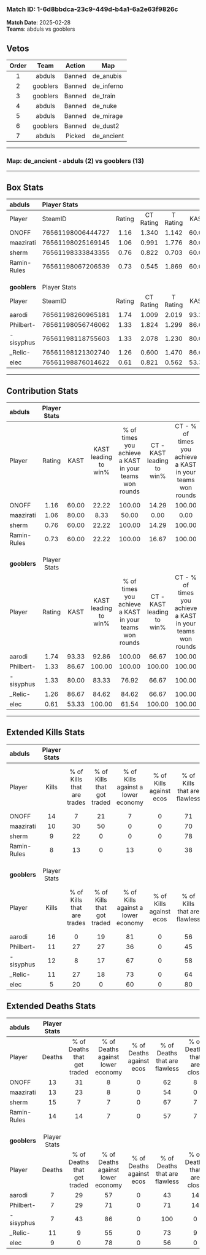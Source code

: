 ### Match ID: 1-6d8bbdca-23c9-449d-b4a1-6a2e63f9826c  
**Match Date**: 2025-02-28  
**Teams**: abduls vs gooblers  

## Vetos  

| Order | Team | Action | Map |
| :---: | :--: | :----: | --- |
| 1 | abduls | Banned | de_anubis |
| 2 | gooblers | Banned | de_inferno |
| 3 | gooblers | Banned | de_train |
| 4 | abduls | Banned | de_nuke |
| 5 | abduls | Banned | de_mirage |
| 6 | gooblers | Banned | de_dust2 |
| 7 | abduls | Picked | de_ancient |

---  

### **Map**: de_ancient - abduls (2) vs gooblers (13)  
---  

## Box Stats  

| **abduls**   | Player Stats      |        |           |          |       |      |       |         |        |      |     |
| :- | :- | :-: | :-: | :-: | :-: | :-: | :-: | :-: | :-: | :-: | :-: |
| Player       | SteamID           | Rating | CT Rating | T Rating | KAST  | ADR  | Kills | Assists | Deaths | K/D  | HS% |
| ONOFF        | 76561198006444727 |  1.16  |   1.340   |  1.142   | 60.00 | 93.5 |  14   |    2    |   13   | 1.08 | 57  |
| maazirati    | 76561198025169145 |  1.06  |   0.991   |  1.776   | 80.00 | 86.5 |  10   |    4    |   13   | 0.77 | 50  |
| sherm        | 76561198333843355 |  0.76  |   0.822   |  0.703   | 60.00 | 75.9 |   9   |    5    |   15   | 0.60 | 55  |
| Ramin-Rules  | 76561198067206539 |  0.73  |   0.545   |  1.869   | 60.00 | 76.5 |   8   |    4    |   14   | 0.57 | 50  |
|              |                   |        |           |          |       |      |       |         |        |      |     |
|              |                   |        |           |          |       |      |       |         |        |      |     |
|              |                   |        |           |          |       |      |       |         |        |      |     |
| **gooblers** | Player Stats      |        |           |          |       |      |       |         |        |      |     |
| Player       | SteamID           | Rating | CT Rating | T Rating | KAST  | ADR  | Kills | Assists | Deaths | K/D  | HS% |
| aarodi       | 76561198260965181 |  1.74  |   1.009   |  2.019   | 93.33 | 93.9 |  16   |    4    |   7    | 2.29 | 62  |
| Philbert-    | 76561198056746062 |  1.33  |   1.824   |  1.299   | 86.67 | 70.7 |  11   |    3    |   7    | 1.57 | 54  |
| -sisyphus    | 76561198118755603 |  1.33  |   2.078   |  1.230   | 80.00 | 72.3 |  12   |    1    |   7    | 1.71 | 66  |
| _Relic-      | 76561198121302740 |  1.26  |   0.600   |  1.470   | 86.67 | 85.3 |  11   |    7    |   11   | 1.00 | 72  |
| elec         | 76561198876014622 |  0.61  |   0.821   |  0.562   | 53.33 | 49.3 |   5   |    5    |   9    | 0.56 | 80  |
---  

## Contribution Stats  

| **abduls**   | Player Stats |       |                      |                                                        |                           |                                                             |                          |                                                            |
| :- | :-: | :-: | :-: | :-: | :-: | :-: | :-: | :-: |
| Player       |    Rating    | KAST  | KAST leading to win% | % of times you achieve a KAST in your teams won rounds | CT - KAST leading to win% | CT - % of times you achieve a KAST in your teams won rounds | T - KAST leading to win% | T - % of times you achieve a KAST in your teams won rounds |
| ONOFF        |     1.16     | 60.00 |        22.22         |                         100.00                         |           14.29           |                           100.00                            |          50.00           |                           100.00                           |
| maazirati    |     1.06     | 80.00 |         8.33         |                         50.00                          |           0.00            |                            0.00                             |          33.33           |                           100.00                           |
| sherm        |     0.76     | 60.00 |        22.22         |                         100.00                         |           14.29           |                           100.00                            |          50.00           |                           100.00                           |
| Ramin-Rules  |     0.73     | 60.00 |        22.22         |                         100.00                         |           16.67           |                           100.00                            |          33.33           |                           100.00                           |
|              |              |       |                      |                                                        |                           |                                                             |                          |                                                            |
|              |              |       |                      |                                                        |                           |                                                             |                          |                                                            |
|              |              |       |                      |                                                        |                           |                                                             |                          |                                                            |
| **gooblers** | Player Stats |       |                      |                                                        |                           |                                                             |                          |                                                            |
| Player       |    Rating    | KAST  | KAST leading to win% | % of times you achieve a KAST in your teams won rounds | CT - KAST leading to win% | CT - % of times you achieve a KAST in your teams won rounds | T - KAST leading to win% | T - % of times you achieve a KAST in your teams won rounds |
| aarodi       |     1.74     | 93.33 |        92.86         |                         100.00                         |           66.67           |                           100.00                            |          100.00          |                           100.00                           |
| Philbert-    |     1.33     | 86.67 |        100.00        |                         100.00                         |          100.00           |                           100.00                            |          100.00          |                           100.00                           |
| -sisyphus    |     1.33     | 80.00 |        83.33         |                         76.92                          |           66.67           |                           100.00                            |          88.89           |                           72.73                            |
| _Relic-      |     1.26     | 86.67 |        84.62         |                         84.62                          |           66.67           |                           100.00                            |          90.00           |                           81.82                            |
| elec         |     0.61     | 53.33 |        100.00        |                         61.54                          |          100.00           |                           100.00                            |          100.00          |                           54.55                            |
---  

## Extended Kills Stats  

| **abduls**   | Player Stats |                            |                            |                                    |                         |                              |                                 |                                       |                    |           |
| :- | :-: | :-: | :-: | :-: | :-: | :-: | :-: | :-: | :-: | :-: |
| Player       |    Kills     | % of Kills that are trades | % of Kills that got traded | % of Kills against a lower economy | % of Kills against ecos | % of Kills that are flawless | % of Kills that are close duels | % of Kills that are assisted by flash | Pistol Round Kills | AWP Kills |
| ONOFF        |      14      |             7              |             21             |                 7                  |            0            |              71              |                0                |                   0                   |         0          |     1     |
| maazirati    |      10      |             30             |             50             |                 0                  |            0            |              70              |               10                |                  20                   |         0          |     1     |
| sherm        |      9       |             22             |             0              |                 0                  |            0            |              78              |               11                |                   0                   |         0          |     2     |
| Ramin-Rules  |      8       |             13             |             0              |                 13                 |            0            |              38              |               13                |                   0                   |         0          |     0     |
|              |              |                            |                            |                                    |                         |                              |                                 |                                       |                    |           |
|              |              |                            |                            |                                    |                         |                              |                                 |                                       |                    |           |
|              |              |                            |                            |                                    |                         |                              |                                 |                                       |                    |           |
| **gooblers** | Player Stats |                            |                            |                                    |                         |                              |                                 |                                       |                    |           |
| Player       |    Kills     | % of Kills that are trades | % of Kills that got traded | % of Kills against a lower economy | % of Kills against ecos | % of Kills that are flawless | % of Kills that are close duels | % of Kills that are assisted by flash | Pistol Round Kills | AWP Kills |
| aarodi       |      16      |             0              |             19             |                 81                 |            0            |              56              |                6                |                  13                   |         0          |     0     |
| Philbert-    |      11      |             27             |             27             |                 36                 |            0            |              45              |                0                |                   0                   |         0          |     2     |
| -sisyphus    |      12      |             8              |             17             |                 67                 |            0            |              58              |                8                |                   0                   |         0          |     1     |
| _Relic-      |      11      |             27             |             18             |                 73                 |            0            |              64              |                9                |                   0                   |         0          |     3     |
| elec         |      5       |             20             |             0              |                 60                 |            0            |              80              |                0                |                  20                   |         0          |     2     |
## Extended Deaths Stats  

| **abduls**   | Player Stats |                             |                                   |                          |                               |                            |                           |               |
| :- | :-: | :-: | :-: | :-: | :-: | :-: | :-: | :-: |
| Player       |    Deaths    | % of Deaths that get traded | % of Deaths against lower economy | % of Deaths against ecos | % of Deaths that are flawless | % of Deaths that are close | % of Deaths while blinded | Deaths to AWP |
| ONOFF        |      13      |             31              |                 8                 |            0             |              62               |             8              |             8             |       0       |
| maazirati    |      13      |             23              |                 8                 |            0             |              54               |             0              |             0             |       0       |
| sherm        |      15      |              7              |                 7                 |            0             |              67               |             7              |             0             |       0       |
| Ramin-Rules  |      14      |             14              |                 7                 |            0             |              57               |             7              |            14             |       0       |
|              |              |                             |                                   |                          |                               |                            |                           |               |
|              |              |                             |                                   |                          |                               |                            |                           |               |
|              |              |                             |                                   |                          |                               |                            |                           |               |
| **gooblers** | Player Stats |                             |                                   |                          |                               |                            |                           |               |
| Player       |    Deaths    | % of Deaths that get traded | % of Deaths against lower economy | % of Deaths against ecos | % of Deaths that are flawless | % of Deaths that are close | % of Deaths while blinded | Deaths to AWP |
| aarodi       |      7       |             29              |                57                 |            0             |              43               |             14             |             0             |       0       |
| Philbert-    |      7       |             29              |                71                 |            0             |              71               |             14             |            29             |       0       |
| -sisyphus    |      7       |             43              |                86                 |            0             |              100              |             0              |             0             |       0       |
| _Relic-      |      11      |              9              |                55                 |            0             |              73               |             9              |             0             |       0       |
| elec         |      9       |              0              |                78                 |            0             |              56               |             0              |             0             |       0       |
